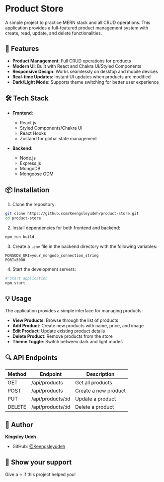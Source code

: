 # Product Store

A simple project to practice MERN stack and all CRUD operations. This application provides a full-featured product management system with create, read, update, and delete functionalities.

## 🚀 Features

- **Product Management**: Full CRUD operations for products
- **Modern UI**: Built with React and Chakra UI/Styled Components
- **Responsive Design**: Works seamlessly on desktop and mobile devices
- **Real-time Updates**: Instant UI updates when products are modified
- **Dark/Light Mode**: Supports theme switching for better user experience

## 🛠️ Tech Stack

- **Frontend**:
  - React.js
  - Styled Components/Chakra UI
  - React Hooks
  - Zustand for global state management

- **Backend**:
  - Node.js
  - Express.js
  - MongoDB
  - Mongoose ODM

## 📦 Installation

1. Clone the repository:
```bash
git clone https://github.com/Keengsleyudeh/product-store.git
cd product-store
```

2. Install dependencies for both frontend and backend:
```bash
npm run build
```

3. Create a `.env` file in the backend directory with the following variables:
```env
MONGODB_URI=your_mongodb_connection_string
PORT=5000
```

4. Start the development servers:
```bash
# Start application
npm start
```

## 💡 Usage

The application provides a simple interface for managing products:

- **View Products**: Browse through the list of products
- **Add Product**: Create new products with name, price, and image
- **Edit Product**: Update existing product details
- **Delete Product**: Remove products from the store
- **Theme Toggle**: Switch between dark and light modes

## 🔍 API Endpoints

| Method | Endpoint | Description |
|--------|----------|-------------|
| GET    | /api/products | Get all products |
| POST   | /api/products | Create a new product |
| PUT    | /api/products/:id | Update a product |
| DELETE | /api/products/:id | Delete a product |



## 👤 Author

**Kingsley Udeh**

* GitHub: [@Keengsleyudeh](https://github.com/Keengsleyudeh)

## 🌟 Show your support

Give a ⭐️ if this project helped you!
